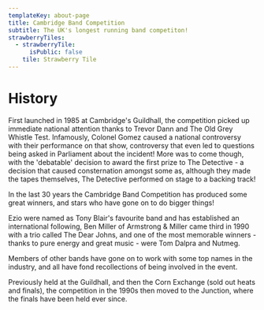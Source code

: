 ```yaml
---
templateKey: about-page
title: Cambridge Band Competition
subtitle: The UK's longest running band competiton!
strawberryTiles:
  - strawberryTile:
      isPublic: false
    tile: Strawberry Tile
---
```

# History

First launched in 1985 at Cambridge's Guildhall, the competition picked up immediate national attention thanks to Trevor Dann and The Old Grey Whistle Test. Infamously, Colonel Gomez caused a national controversy with their performance on that show, controversy that even led to questions being asked in Parliament about the incident! More was to come though, with the 'debatable' decision to award the first prize to The Detective - a decision that caused consternation amongst some as, although they made the tapes themselves, The Detective performed on stage to a backing track!

In the last 30 years the Cambridge Band Competition has produced some great winners, and stars who have gone on to do bigger things!

Ezio were named as Tony Blair's favourite band and has established an international following, Ben Miller of Armstrong & Miller came third in 1990 with a trio called The Dear Johns, and one of the most memorable winners - thanks to pure energy and great music - were Tom Dalpra and Nutmeg.

Members of other bands have gone on to work with some top names in the industry, and all have fond recollections of being involved in the event.

Previously held at the Guildhall, and then the Corn Exchange (sold out heats and finals), the competition in the 1990s then moved to the Junction, where the finals have been held ever since.
